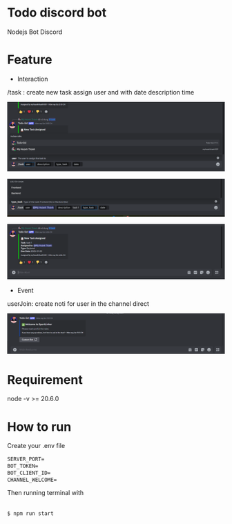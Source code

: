 # Todo discord bot

Nodejs
Bot Discord

# Feature

- Interaction

/task : create new task assign user and with date description time

![alt text](image.png)

![alt text](image-1.png)

![alt text](image-2.png)

- Event

userJoin: create noti for user in the channel direct

![alt text](image-3.png)

# Requirement

node -v >= 20.6.0

# How to run

Create your .env file

```
SERVER_PORT=
BOT_TOKEN=
BOT_CLIENT_ID=
CHANNEL_WELCOME=
```

Then running terminal with

```bash

$ npm run start

```
